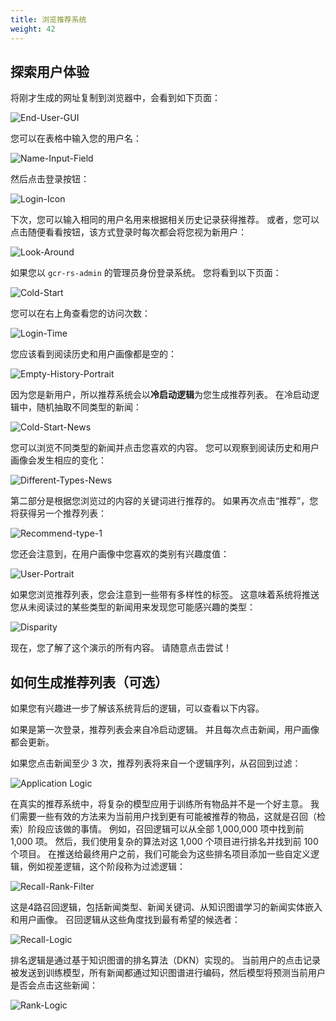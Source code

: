 ```yaml
---
title: 浏览推荐系统
weight: 42
---
```


## 探索用户体验
将刚才生成的网址复制到浏览器中，会看到如下页面： 

![End-User-GUI](/images/end-user-gui.png)

您可以在表格中输入您的用户名： 

![Name-Input-Field](/images/name-input-field.png)

然后点击登录按钮：

![Login-Icon](/images/login-icon.png)

下次，您可以输入相同的用户名用来根据相关历史记录获得推荐。 或者，您可以点击随便看看按钮，该方式登录时每次都会将您视为新用户： 

![Look-Around](/images/look-around.png)

如果您以 `gcr-rs-admin` 的管理员身份登录系统。 您将看到以下页面： 

![Cold-Start](/images/cold-start.png)

您可以在右上角查看您的访问次数： 

![Login-Time](/images/login-time.png)

您应该看到阅读历史和用户画像都是空的： 

![Empty-History-Portrait](/images/empty-history-portrait.png)

因为您是新用户，所以推荐系统会以**冷启动逻辑**为您生成推荐列表。 在冷启动逻辑中，随机抽取不同类型的新闻： 

![Cold-Start-News](/images/cold-start-news.png)

您可以浏览不同类型的新闻并点击您喜欢的内容。 您可以观察到阅读历史和用户画像会发生相应的变化： 

![Different-Types-News](/images/dtn.png)

第二部分是根据您浏览过的内容的关键词进行推荐的。 如果再次点击“推荐”，您将获得另一个推荐列表： 

![Recommend-type-1](/images/recommend-type-1.png)

您还会注意到，在用户画像中您喜欢的类别有兴趣度值： 

![User-Portrait](/images/user-portrait.png)

如果您浏览推荐列表，您会注意到一些带有多样性的标签。 这意味着系统将推送您从未阅读过的某些类型的新闻用来发现您可能感兴趣的类型： 

![Disparity](/images/disparity.png)

现在，您了解了这个演示的所有内容。 请随意点击尝试！ 

## 如何生成推荐列表（可选） 

如果您有兴趣进一步了解该系统背后的逻辑，可以查看以下内容。 

如果是第一次登录，推荐列表会来自冷启动逻辑。 并且每次点击新闻，用户画像都会更新。 

如果您点击新闻至少 3 次，推荐列表将来自一个逻辑序列，从召回到过滤： 

![Application Logic](/images/application-logic.png)

在真实的推荐系统中，将复杂的模型应用于训练所有物品并不是一个好主意。 我们需要一些有效的方法来为当前用户找到更有可能被推荐的物品，这就是召回（检索）阶段应该做的事情。 例如，召回逻辑可以从全部 1,000,000 项中找到前 1,000 项。 然后，我们使用复杂的算法对这 1,000 个项目进行排名并找到前 100 个项目。 在推送给最终用户之前，我们可能会为这些排名项目添加一些自定义逻辑，例如视差逻辑，这个阶段称为过滤逻辑： 

![Recall-Rank-Filter](/images/recall-rank-filter.png)

这是4路召回逻辑，包括新闻类型、新闻关键词、从知识图谱学习的新闻实体嵌入和用户画像。 召回逻辑从这些角度找到最有希望的候选者： 

![Recall-Logic](/images/recall-logic.png)

排名逻辑是通过基于知识图谱的排名算法（DKN）实现的。 当前用户的点击记录被发送到训练模型，所有新闻都通过知识图谱进行编码，然后模型将预测当前用户是否会点击这些新闻： 

![Rank-Logic](/images/rank-logic.png)







